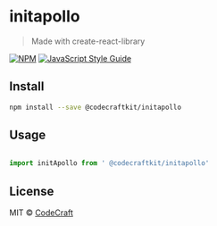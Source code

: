 # initapollo

> Made with create-react-library

[![NPM](https://img.shields.io/npm/v/@codecraftkit/initapollo.svg)](https://www.npmjs.com/package/@codecraftkit/initapollo) [![JavaScript Style Guide](https://img.shields.io/badge/code_style-standard-brightgreen.svg)](https://standardjs.com)

## Install

```bash
npm install --save @codecraftkit/initapollo
```

## Usage

```jsx

import initApollo from ' @codecraftkit/initapollo'

```

## License

MIT © [CodeCraft](https://github.com/CodeCraft)
